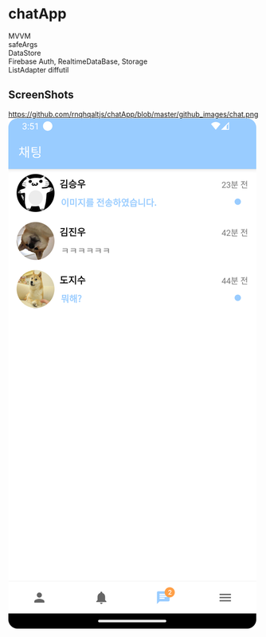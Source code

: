 # chatApp
MVVM  
safeArgs  
DataStore  
Firebase Auth, RealtimeDataBase, Storage  
ListAdapter diffutil

## ScreenShots
https://github.com/rnqhqaltjs/chatApp/blob/master/github_images/chat.png
![텍스트](https://github.com/rnqhqaltjs/chatApp/blob/master/github_images/chat.png)
